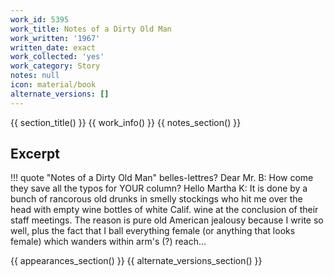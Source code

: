 ```yaml
---
work_id: 5395
work_title: Notes of a Dirty Old Man
work_written: '1967'
written_date: exact
work_collected: 'yes'
work_category: Story
notes: null
icon: material/book
alternate_versions: []
---
```


{{ section_title() }}
{{ work_info() }}
{{ notes_section() }}
## Excerpt
!!! quote "Notes of a Dirty Old Man"
    belles-lettres?
    Dear Mr. B: How come they save all the typos for YOUR column?
    Hello Martha K: It is done by a bunch of rancorous old drunks in smelly stockings who hit me over the head with empty wine bottles of white Calif. wine at the conclusion of their staff meetings. The reason is pure old American jealousy because I write so well, plus the fact that I ball everything female (or anything that looks female) which wanders within arm's (?) reach...

{{ appearances_section() }}
{{ alternate_versions_section() }}